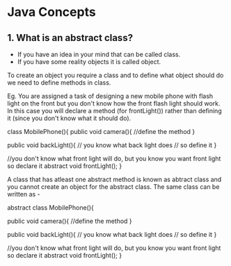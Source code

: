 # Java Concepts 

## 1. What is an abstract class? 
- If you have an idea in your mind that can be called class. 
- If you have some reality objects it is called object. 

To create an object you require a class and to define what object should do we need to define methods in class. 

Eg. You are assigned a task of designing a new mobile phone with flash light on the front but you don't know how the front flash light 
should work. 
In this case you will declare a method (for frontLight()) rather than defining it (since you don't know what it should do). 

class MobilePhone(){
  public void camera(){
  //define the method
  }
  
  public void backLight(){
  // you know what back light does 
  // so define it
  }
  
  //you don't know what front light will do, but you know you want front light so declare it
  abstract void frontLight(); 
}

A class that has atleast one abstract method is known as abtract class and you cannot create an object for the abstract class. The same 
class can be written as - 

abstract class MobilePhone(){
  
  public void camera(){
  //define the method
  }
  
  public void backLight(){
  // you know what back light does 
  // so define it
  }
  
  //you don't know what front light will do, but you know you want front light so declare it
  abstract void frontLight(); 
}

